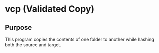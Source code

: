 # vcp   (Validated Copy)

## Purpose

This program copies the contents of one folder to another while hashing both the source and target.


